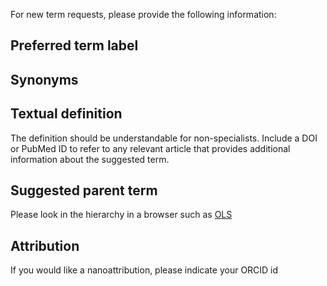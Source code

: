 For new term requests, please provide the following information:

## Preferred term label

## Synonyms

## Textual definition

The definition should be understandable for non-specialists. Include a DOI or PubMed ID to refer 
to any relevant article that provides additional information about the suggested term.

## Suggested parent term

Please look in the hierarchy in a browser such as [OLS](http://www.ebi.ac.uk/ols/ontologies/lang)

## Attribution

If you would like a nanoattribution, please indicate your ORCID id
